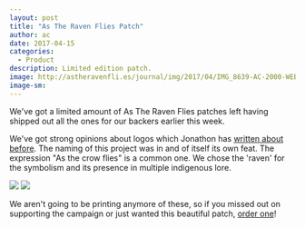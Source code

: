 ```yaml
---
layout: post
title: "As The Raven Flies Patch"
author: ac
date: 2017-04-15
categories:
  - Product
description: Limited edition patch.
image: http://astheravenfli.es/journal/img/2017/04/IMG_8639-AC-2000-WEB.jpg
image-sm:
---
```


We've got a limited amount of As The Raven Flies patches left having shipped out all the ones for our backers earlier this week. 

We've got strong opinions about logos which Jonathon has <a href="https://notes.chairsandtables.org/why-i-cover-up-corporate-logos-6cd011d2fa36">written about before</a>. The naming of this project was in and of itself its own feat. The expression "As the crow flies" is a common one. We chose the 'raven' for the symbolism and its presence in multiple indigenous lore.

<img src="http://astheravenfli.es/journal/img/2017/04/IMG_8639-AC-2000-WEB.jpg">
<img src="http://astheravenfli.es/journal/img/2017/04/IMG_8637-AC-2000-WEB.jpg">

We aren't going to be printing anymore of these, so if you missed out on supporting the campaign or just wanted this beautiful patch, <a href="https://gum.co/LOsKN">order one</a>! 

